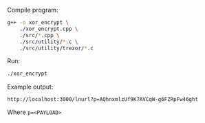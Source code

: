 
Compile program:
```bash
g++ -o xor_encrypt \
	./xor_encrypt.cpp \
	./src/*.cpp \
	./src/utility/*.c \
	./src/utility/trezor/*.c
```

Run:
```bash
./xor_encrypt
```

Example output:
```
http://localhost:3000/lnurl?p=AQhnxmlzUf9K7AVCqW-g6FZRpFw46ght
```
Where `p=<PAYLOAD>`
